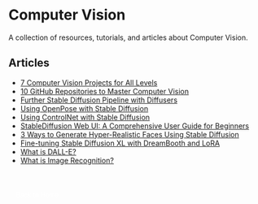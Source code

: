 # Computer Vision

A collection of resources, tutorials, and articles about Computer Vision.

## Articles

- [7 Computer Vision Projects for All Levels](https://www.kdnuggets.com/7-computer-vision-projects-for-all-levels) 
- [10 GitHub Repositories to Master Computer Vision](https://www.kdnuggets.com/10-github-repositories-to-master-computer-vision)
- [Further Stable Diffusion Pipeline with Diffusers](https://machinelearningmastery.com/further-stable-diffusion-pipeline-with-diffusers/) 
- [Using OpenPose with Stable Diffusion](https://machinelearningmastery.com/openpose-with-stable-diffusion/)
- [Using ControlNet with Stable Diffusion](https://machinelearningmastery.com/control-net-with-stable-diffusion/) 
- [StableDiffusion Web UI: A Comprehensive User Guide for Beginners](https://www.datacamp.com/tutorial/stable-diffusion-web-ui-a-comprehensive-user-guide-for-beginners)
- [3 Ways to Generate Hyper-Realistic Faces Using Stable Diffusion](https://www.kdnuggets.com/3-ways-to-generate-hyper-realistic-faces-using-stable-diffusion) 
- [Fine-tuning Stable Diffusion XL with DreamBooth and LoRA](https://www.datacamp.com/tutorial/fine-tuning-stable-diffusion-xl-with-dreambooth-and-lora)
- [What is DALL-E?](https://www.datacamp.com/blog/what-is-dall-e) 
- [What is Image Recognition?](https://www.datacamp.com/blog/what-is-image-recognition)

<a href="/Writing-Portfolio" class="button" style="display: inline-block; padding: 8px 15px; background: var(--primary-color); color: white; text-decoration: none; border-radius: 4px; margin-top: 30px; font-size: 0.9em; transition: transform 0.2s ease;"><i class="fas fa-home"></i> Back to Home</a>

